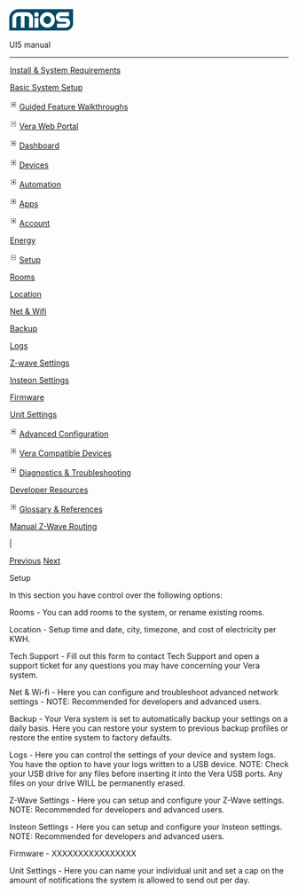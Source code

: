 ![](skins/mios/images/logo.png)

UI5 manual

  
---  
  
![](images/spacer.gif)[Install & System
Requirements](index.html#!docs5/installation_and_system_requirements_en_3lite_all.md)

![](images/spacer.gif)[Basic System Setup ](index.html#!docs5/getting_started_en_3lite_all.md)

![](skins/mios/images/plus.gif)[Guided Feature Walkthroughs
](features_en_3lite_all.html)

![](skins/mios/images/minus.gif)[Vera Web
Portal](index.html#!docs5/web_portal_en_3lite_all.md)

![](skins/mios/images/plus.gif)[Dashboard](index.html#!docs5/dashboard_en_3lite_all.md)

![](skins/mios/images/plus.gif)[Devices](index.html#!docs5/devices_en_3lite_all.md)

![](skins/mios/images/plus.gif)[Automation](index.html#!docs5/automation_en_3lite_all.md)

![](skins/mios/images/plus.gif)[Apps](index.html#!docs5/apps_en_3lite_all.md)

![](skins/mios/images/plus.gif)[Account](index.html#!docs5/account_en_3lite_all.md)

![](images/spacer.gif)[Energy](index.html#!docs5/energy_en_3lite_all.md)

![](skins/mios/images/minus.gif)[Setup](index.html#!docs5/setup_en_3lite_all.md)

![](images/spacer.gif)[Rooms](index.html#!docs5/add_new_rooms_en_3lite_all.md)

![](images/spacer.gif)[Location](index.html#!docs5/location_en_3lite_all.md)

![](images/spacer.gif)[Net & Wifi](index.html#!docs5/net_wifi_en_3lite_all.md)

![](images/spacer.gif)[Backup](index.html#!docs5/backup_en_3lite_all.md)

![](images/spacer.gif)[Logs](index.html#!docs5/logs_en_3lite_all.md)

![](images/spacer.gif)[Z-wave Settings](index.html#!docs5/z_wave_settings_en_3lite_all.md)

![](images/spacer.gif)[Insteon Settings](index.html#!docs5/insteon_settings_en_3lite_all.md)

![](images/spacer.gif)[Firmware](index.html#!docs5/firmware_en_3lite_all.md)

![](images/spacer.gif)[Unit Settings](index.html#!docs5/unit_settings_en_3lite_all.md)

![](skins/mios/images/plus.gif)[Advanced
Configuration](index.html#!docs5/advanced_configuration_en_3lite_all.md)

![](skins/mios/images/plus.gif)[Vera Compatible
Devices](index.html#!docs5/supported_hardware_en_3lite_all.md)

![](skins/mios/images/plus.gif)[Diagnostics &
Troubleshooting](index.html#!docs5/troubleshooting_en_3lite_all.md)

![](images/spacer.gif)[Developer Resources](index.html#!docs5/developers_en_3lite_all.md)

![](skins/mios/images/plus.gif)[Glossary &
References](index.html#!docs5/reference_en_3lite_all.md)

![](images/spacer.gif)[Manual Z-Wave Routing](index.html#!docs5/ManualRoute_en_3lite_all.md)

|

[Previous](index.html#!docs5/energy_en_3lite_all.html) [Next](add_new_rooms_en_3lite_all.md)

Setup

  
In this section you have control over the following options:  
  
Rooms \- You can add rooms to the system, or rename existing rooms.  
  
Location \- Setup time and date, city, timezone, and cost of electricity per
KWH.  
  
Tech Support \- Fill out this form to contact Tech Support and open a support
ticket for any questions you may have concerning your Vera system.  
  
Net & Wi-fi \- Here you can configure and troubleshoot advanced network
settings - NOTE: Recommended for developers and advanced users.  
  
Backup \- Your Vera system is set to automatically backup your settings on a
daily basis. Here you can restore your system to previous backup profiles or
restore the entire system to factory defaults.  
  
Logs \- Here you can control the settings of your device and system logs. You
have the option to have your logs written to a USB device. NOTE: Check your
USB drive for any files before inserting it into the Vera USB ports. Any files
on your drive WILL be permanently erased.  
  
Z-Wave Settings \- Here you can setup and configure your Z-Wave settings.
NOTE: Recommended for developers and advanced users.  
  
Insteon Settings \- Here you can setup and configure your Insteon settings.
NOTE: Recommended for developers and advanced users.  
  
Firmware \- XXXXXXXXXXXXXXXX  
  
Unit Settings \- Here you can name your individual unit and set a cap on the
amount of notifications the system is allowed to send out per day.

  

